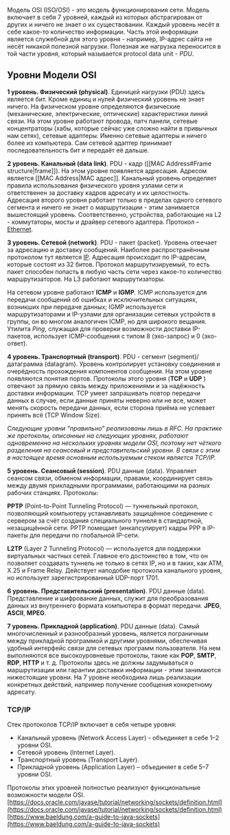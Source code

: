 Модель OSI (ISO/OSI) - это модель функционирования сети. Модель включает в себя 7 уровней, каждый из которых абстрагирован от других и ничего не знает о их существовании. Каждый уровень несёт в себе какое-то количество информации. Часть этой информации является служебной для этого уровня - например, IP-адрес сайта не несёт никакой полезной нагрузки. Полезная же нагрузка переносится в той части уровня, который называется protocol data unit - *PDU*.
## Уровни Модели OSI

**1 уровень. Физический (physical)**. Единицей нагрузки (PDU) здесь является бит. Кроме единиц и нулей физический уровень не знает ничего. На физическом уровне определяются физические (механические, электрические, оптические) характеристики линий связи. На этом уровне работают провода, патч панели, сетевые концентраторы (хабы, которые сейчас уже сложно найти в привычных нам сетях), сетевые адаптеры. Именно сетевые адаптеры и ничего более из компьютера. Сам сетевой адаптер принимает последовательность бит и передаёт её дальше.

**2 уровень. Канальный (data link)**. PDU - кадр ([[MAC Address#Frame structure|frame]]). На этом уровне появляется адресация. Адресом является [[MAC Address|MAC адрес]]. Канальный уровень определяет правила использования физического уровня узлами сети и ответственен за доставку кадров адресату и их целостность. Адресация второго уровня работает только в пределах одного сетевого сегмента и ничего не знает о маршрутизации - этим занимается вышестоящий уровень. Соответственно, устройства, работающие на L2 - коммутаторы, мосты и драйвер сетевого адаптера. Протокол – [Ethernet](https://ru.wikipedia.org/wiki/Ethernet).

**3 уровень. Сетевой (network)**. PDU - пакет (packet). Уровень отвечает за адресацию и доставку сообщений. Наиболее распространённым протоколом тут является [IP](https://ru.wikipedia.org/wiki/IP). Адресация происходит по IP-адресам, которые состоят из 32 битов. Протокол маршрутизируемый, то есть пакет способен попасть в любую часть сети через какое-то количество маршрутизаторов. На L3 работают маршрутизаторы.

На сетевом уровне работают **ICMP** и **IGMP**. ICMP используется для передачи сообщений об ошибках и исключительных ситуациях, возникших при передаче данных; IGMP используется маршрутизаторами и IP-узлами для организации сетевых устройств в группы, он во многом аналогичен ICMP, но для широкого вещания. Утилита *Ping*, служащая для проверки возможности доставки IP-пакетов, использует ICMP-сообщения с типом 8 (эхо-запрос) и 0 (эхо-ответ).

**4 уровень. Транспортный (transport)**. PDU - сегмент (segment)/датаграмма (datagram). Уровень контролирует установку соединения и очерёдность прохождения компонентов сообщения. На этом уровне появляются понятия портов. Протоколы этого уровня (**TCP** и **UDP** ) отвечают за прямую связь между приложениями и за надёжность доставки информации. TCP умеет запрашивать повтор передачи данных в случае, если данные приняты неверно или не все, может менять скорость передачи данных, если сторона приёма не успевает принять всё (TCP Window Size).

*Следующие уровни “правильно” реализованы лишь в RFC. На практике же протоколы, описанные на следующих уровнях, работают одновременно на нескольких уровнях модели OSI, поэтому нет чёткого разделения на сеансовый и представительский уровни. В связи с этим в настоящее время основным используемым стеком является TCP/IP.*

**5 уровень. Сеансовый (session)**. PDU данные (data). Управляет сеансом связи, обменом информации, правами, координирует связь между двумя прикладными программами, работающими на разных рабочих станциях. Протоколы:

**PPTP** (Point-to-Point Tunneling Protocol) — туннельный протокол, позволяющий компьютеру устанавливать защищённое соединение с сервером за счёт создания специального туннеля в стандартной, незащищённой сети. PPTP помещает (инкапсулирует) кадры PPP в IP-пакеты для передачи по глобальной IP-сети.

**L2TP** (Layer 2 Tunneling Protocol) — используется для поддержки виртуальных частных сетей. Главное его достоинство в том, что он позволяет создавать туннель не только в сетях IP, но и в таких, как ATM, X.25 и Frame Relay. Действует наподобие протокола канального уровня, но использует зарегистрированный UDP-порт 1701.

**6 уровень. Представительский (presentation)**. PDU данные (data). Представление и шифрование данных, служит для преобразования данных из внутреннего формата компьютера в формат передачи. **JPEG**, **ASCII**, **MPEG**.

**7 уровень. Прикладной (application)**. PDU данные (data). Самый многочисленный и разнообразный уровень, является пограничным между прикладной программой и другими уровнями, обеспечивая удобный интерфейс связи для сетевых программ пользователя. На нем выполняются все высокоуровневые протоколы, такие как **POP**, **SMTP**, **RDP**, **HTTP** и т. д. Протоколы здесь не должны задумываться о маршрутизации или гарантии доставки информации - этим занимаются нижестоящие уровни. На 7 уровне необходима лишь реализации конкретных действий, например получение сообщения конкретному адресату.
### TCP/IP

Стек протоколов TCP/IP включает в себя четыре уровня:
- Канальный уровень (Network Access Layer) - объединяет в себе 1–2 уровни OSI.
- Сетевой уровень (Internet Layer).
- Транспортный уровень (Transport Layer).
- Прикладной уровень (Application Layer) – объединяет в себе 5–7 уровни OSI.

Протоколы этих уровней полностью реализуют функциональные возможности модели OSI.
[https://docs.oracle.com/javase/tutorial/networking/sockets/definition.html](https://docs.oracle.com/javase/tutorial/networking/sockets/definition.html)
[https://www.baeldung.com/a-guide-to-java-sockets](https://www.baeldung.com/a-guide-to-java-sockets)
